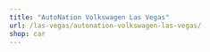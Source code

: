 ```yaml
---
title: "AutoNation Volkswagen Las Vegas"
url: /las-vegas/autonation-volkswagen-las-vegas/
shop: car
---
```

